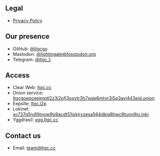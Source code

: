 ## Legal
* [Privacy Policy](https://kb.ltgc.cc/legal/privacy-policy)

## Our presence
* GitHub: [@ltgcgo](https://github.com/ltgcgo)
* Mastodon: [@lightingale@fosstodon.org](https://fosstodon.org/@lightingale)
* Telegram: [@ltgc_t](https://t.me/ltgc_t)

## Access
* Clear Web: [ltgc.cc](https://ltgc.cc/)
* Onion service: [ltgcgoeqceejmptl2z3j2ofj3osytr3h7xqje6mtvr3i5p3avi443eid.onion](http://ltgcgoeqceejmptl2z3j2ofj3osytr3h7xqje6mtvr3i5p3avi443eid.onion/)
* Eepsite: [ltgc.i2p](http://ltgc.i2p)
* Lokinet: [xc737q5jy89mow9p9acdt51jxkjrxzesa564dkig8hwc9tunn9jo.loki](http://xc737q5jy89mow9p9acdt51jxkjrxzesa564dkig8hwc9tunn9jo.loki/)
* Yggdrasil: [ygg.ltgc.cc](https://ygg.ltgc.cc/)

## Contact us
* Email: [team@ltgc.cc](mailto:team@ltgc.cc)
